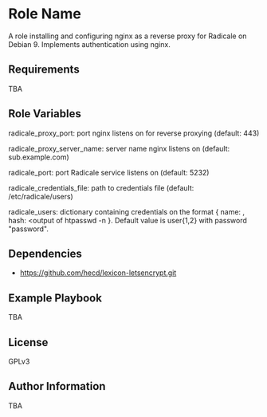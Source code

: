 Role Name
=========

A role installing and configuring nginx as a reverse proxy for Radicale on Debian 9. Implements authentication using nginx.

Requirements
------------

TBA

Role Variables
--------------
radicale_proxy_port: port nginx listens on for reverse proxying (default: 443)

radicale_proxy_server_name: server name nginx listens on (default: sub.example.com)

radicale_port: port Radicale service listens on (default: 5232)

radicale_credentials_file: path to credentials file (default: /etc/radicale/users)

radicale_users: dictionary containing credentials on the format { name: <val>, hash: <output of htpasswd -n <val>}. Default value is user{1,2} with password "password".

Dependencies
------------
- https://github.com/hecd/lexicon-letsencrypt.git

Example Playbook
----------------
TBA


License
-------

GPLv3

Author Information
------------------
TBA

